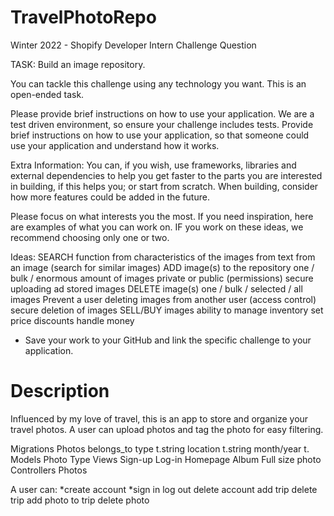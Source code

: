 # TravelPhotoRepo

Winter 2022 - Shopify
Developer Intern Challenge Question

TASK: Build an image repository.

You can tackle this challenge using any technology you want. This is an open-ended task.

Please provide brief instructions on how to use your application. We are a test driven environment, so ensure your challenge includes tests. Provide brief instructions on how to use your application, so that someone could use your application and understand how it works. 

Extra Information: You can, if you wish, use frameworks, libraries and external dependencies to help you get faster to the parts you are interested in building, if this helps you; or start from scratch. When building, consider how more features could be added in the future. 

Please focus on what interests you the most. If you need inspiration, here are examples of what you can work on. IF you work on these ideas, we recommend choosing only one or two.

Ideas:
SEARCH function
from characteristics of the images
from text
from an image (search for similar images)
ADD image(s) to the repository
one / bulk / enormous amount of images
private or public (permissions)
secure uploading ad stored images
DELETE image(s)
one / bulk / selected / all images
Prevent a user deleting images from another user (access control)
secure deletion of images
SELL/BUY images
ability to manage inventory
set price
discounts
handle money

* Save your work to your GitHub and link the specific challenge to your application. 


# Description 
Influenced by my love of travel, this is an app to store and organize your travel photos. A user can upload photos and tag the photo for easy filtering. 

Migrations
    Photos
        belongs_to type
        t.string location
        t.string month/year
        t.
Models 
    Photo
    Type 
Views
    Sign-up
    Log-in 
    Homepage
    Album 
    Full size photo
Controllers 
    Photos


A user can:
    *create account 
    *sign in
    log out 
    delete account
    add trip 
    delete trip
    add photo to trip
    delete photo 
